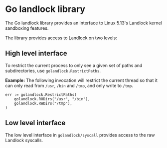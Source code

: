 # Go landlock library

The Go landlock library provides an interface to Linux 5.13's Landlock
kernel sandboxing features.

The library provides access to Landlock on two levels:

## High level interface

To restrict the current process to only see a given set of paths and
subdirectories, use `golandlock.RestrictPaths`.

**Example:** The following invocation will restrict the current thread
so that it can only read from `/usr`, `/bin` and `/tmp`, and only
write to `/tmp`.

```
err := golandlock.RestrictPaths(
    golandlock.RODirs("/usr", "/bin"),
    golandlock.RWDirs("/tmp"),
)
```

## Low level interface

The low level interface in `golandlock/syscall` provides access to the
raw Landlock syscalls.
